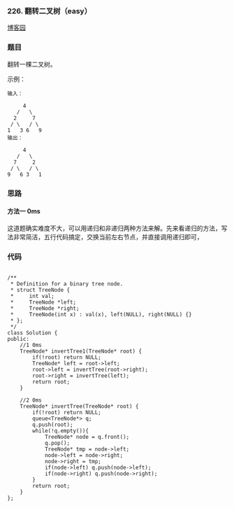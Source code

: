 ### 226. 翻转二叉树（easy）

[博客园](http://www.cnblogs.com/grandyang/p/4572877.html)

### 题目 


翻转一棵二叉树。

示例：

	输入：
	
	     4
	   /   \
	  2     7
	 / \   / \
	1   3 6   9
	输出：
	
	     4
	   /   \
	  7     2
	 / \   / \
	9   6 3   1



### 思路


#### 方法一  0ms
这道题确实难度不大，可以用递归和非递归两种方法来解。先来看递归的方法，写法非常简洁，五行代码搞定，交换当前左右节点，并直接调用递归即可，



### 代码


```

/**
 * Definition for a binary tree node.
 * struct TreeNode {
 *     int val;
 *     TreeNode *left;
 *     TreeNode *right;
 *     TreeNode(int x) : val(x), left(NULL), right(NULL) {}
 * };
 */
class Solution {
public:
	//1 0ms
    TreeNode* invertTree1(TreeNode* root) {
        if(!root) return NULL;
        TreeNode* left = root->left;
        root->left = invertTree(root->right);
        root->right = invertTree(left);
        return root;
    }
    
	//2 0ms    
    TreeNode* invertTree(TreeNode* root) {
        if(!root) return NULL;
        queue<TreeNode*> q;
        q.push(root);
        while(!q.empty()){
            TreeNode* node = q.front();
            q.pop();
            TreeNode* tmp = node->left;
            node->left = node->right;
            node->right = tmp;
            if(node->left) q.push(node->left);
            if(node->right) q.push(node->right);
        }
        return root;
    }
};
```
